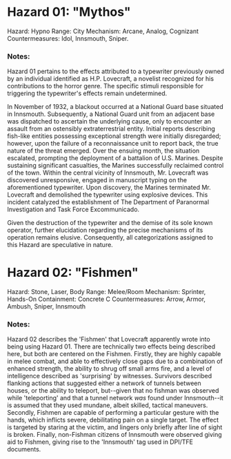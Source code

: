 # Hazard 01: "Mythos"
Hazard: Hypno 
Range: City 
Mechanism: Arcane, Analog, Cognizant 
Countermeasures: Idol, Innsmouth, Sniper. 
### Notes: 
Hazard 01 pertains to the effects attributed to a typewriter previously owned by an individual identified as H.P. Lovecraft, a novelist recognized for his contributions to the horror genre. The specific stimuli responsible for triggering the typewriter's effects remain undetermined. 

In November of 1932, a blackout occurred at a National Guard base situated in Innsmouth. Subsequently, a National Guard unit from an adjacent base was dispatched to ascertain the underlying cause, only to encounter an assault from an ostensibly extraterrestrial entity. Initial reports describing fish-like entities possessing exceptional strength were initially disregarded; however, upon the failure of a reconnaissance unit to report back, the true nature of the threat emerged. Over the ensuing month, the situation escalated, prompting the deployment of a battalion of U.S. Marines. Despite sustaining significant casualties, the Marines successfully reclaimed control of the town. Within the central vicinity of Innsmouth, Mr. Lovecraft was discovered unresponsive, engaged in manuscript typing on the aforementioned typewriter. Upon discovery, the Marines terminated Mr. Lovecraft and demolished the typewriter using explosive devices. This incident catalyzed the establishment of The Department of Paranormal Investigation and Task Force Excommunicado.

Given the destruction of the typewriter and the demise of its sole known operator, further elucidation regarding the precise mechanisms of its operation remains elusive. Consequently, all categorizations assigned to this Hazard are speculative in nature.

# Hazard 02: "Fishmen"
Hazard: Stone, Laser, Body 
Range: Melee/Room 
Mechanism: Sprinter, Hands-On 
Containment: Concrete C
Countermeasures: Arrow, Armor, Ambush, Sniper, Innsmouth 
### Notes: 
Hazard 02 describes the 'Fishmen' that Lovecraft apparently wrote into being using Hazard 01. 
There are technically two effects being described here, but both are centered on the Fishmen. Firstly, they are highly capable in melee combat, and able to effectively close gaps due to a combination of enhanced strength, the ability to shrug off small arms fire, and a level of intelligence described as 'surprising' by witnesses. Survivors described flanking actions that suggested either a network of tunnels between houses, or the ability to teleport, but--given that no fishman was observed while 'teleporting' and that a tunnel network _was_ found under Innsmouth--it is assumed that they used mundane, albeit skilled, tactical maneuvers. 
Secondly, Fishmen are capable of performing a particular gesture with the hands, which inflicts severe, debilitating pain on a single target. The effect is targeted by staring at the victim, and lingers only briefly after line of sight is broken. 
Finally, non-Fishman citizens of Innsmouth were observed giving aid to Fishmen, giving rise to the 'Innsmouth' tag used in DPI/TFE documents.
